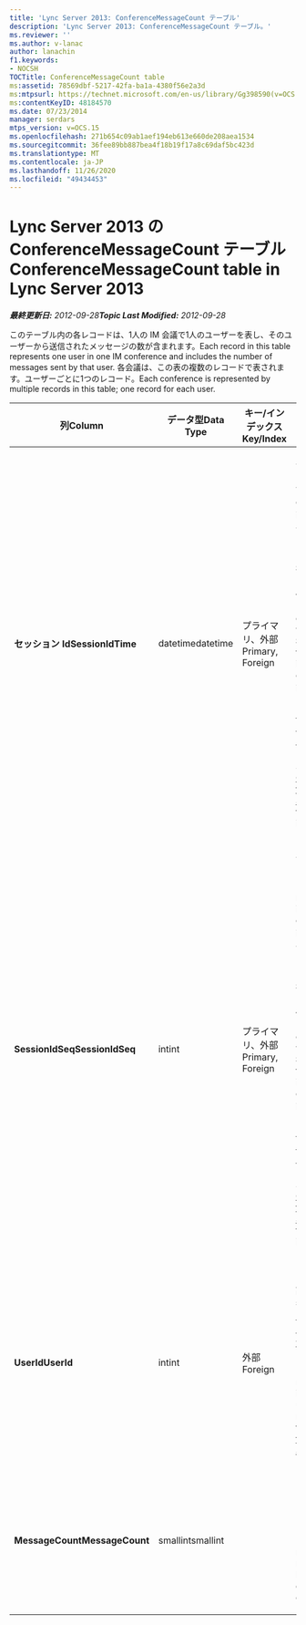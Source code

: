 ```yaml
---
title: 'Lync Server 2013: ConferenceMessageCount テーブル'
description: 'Lync Server 2013: ConferenceMessageCount テーブル。'
ms.reviewer: ''
ms.author: v-lanac
author: lanachin
f1.keywords:
- NOCSH
TOCTitle: ConferenceMessageCount table
ms:assetid: 78569dbf-5217-42fa-ba1a-4380f56e2a3d
ms:mtpsurl: https://technet.microsoft.com/en-us/library/Gg398590(v=OCS.15)
ms:contentKeyID: 48184570
ms.date: 07/23/2014
manager: serdars
mtps_version: v=OCS.15
ms.openlocfilehash: 271b654c09ab1aef194eb613e660de208aea1534
ms.sourcegitcommit: 36fee89bb887bea4f18b19f17a8c69daf5bc423d
ms.translationtype: MT
ms.contentlocale: ja-JP
ms.lasthandoff: 11/26/2020
ms.locfileid: "49434453"
---
```

# <a name="conferencemessagecount-table-in-lync-server-2013"></a><span data-ttu-id="09cf5-103">Lync Server 2013 の ConferenceMessageCount テーブル</span><span class="sxs-lookup"><span data-stu-id="09cf5-103">ConferenceMessageCount table in Lync Server 2013</span></span>

<div data-xmlns="http://www.w3.org/1999/xhtml">

<div class="topic" data-xmlns="http://www.w3.org/1999/xhtml" data-msxsl="urn:schemas-microsoft-com:xslt" data-cs="https://msdn.microsoft.com/">

<div data-asp="https://msdn2.microsoft.com/asp">



</div>

<div id="mainSection">

<div id="mainBody"><span data-ttu-id="09cf5-104">

<span> </span></span><span class="sxs-lookup"><span data-stu-id="09cf5-104">

<span> </span></span></span>

<span data-ttu-id="09cf5-105">_**最終更新日:** 2012-09-28_</span><span class="sxs-lookup"><span data-stu-id="09cf5-105">_**Topic Last Modified:** 2012-09-28_</span></span>

<span data-ttu-id="09cf5-106">このテーブル内の各レコードは、1人の IM 会議で1人のユーザーを表し、そのユーザーから送信されたメッセージの数が含まれます。</span><span class="sxs-lookup"><span data-stu-id="09cf5-106">Each record in this table represents one user in one IM conference and includes the number of messages sent by that user.</span></span> <span data-ttu-id="09cf5-107">各会議は、この表の複数のレコードで表されます。ユーザーごとに1つのレコード。</span><span class="sxs-lookup"><span data-stu-id="09cf5-107">Each conference is represented by multiple records in this table; one record for each user.</span></span>


<table>
<colgroup>
<col style="width: 25%" />
<col style="width: 25%" />
<col style="width: 25%" />
<col style="width: 25%" />
</colgroup>
<thead>
<tr class="header">
<th><span data-ttu-id="09cf5-108">列</span><span class="sxs-lookup"><span data-stu-id="09cf5-108">Column</span></span></th>
<th><span data-ttu-id="09cf5-109">データ型</span><span class="sxs-lookup"><span data-stu-id="09cf5-109">Data Type</span></span></th>
<th><span data-ttu-id="09cf5-110">キー/インデックス</span><span class="sxs-lookup"><span data-stu-id="09cf5-110">Key/Index</span></span></th>
<th><span data-ttu-id="09cf5-111">詳細</span><span class="sxs-lookup"><span data-stu-id="09cf5-111">Details</span></span></th>
</tr>
</thead>
<tbody>
<tr class="odd">
<td><p><span data-ttu-id="09cf5-112"><strong>セッション Id</strong></span><span class="sxs-lookup"><span data-stu-id="09cf5-112"><strong>SessionIdTime</strong></span></span></p></td>
<td><p><span data-ttu-id="09cf5-113">datetime</span><span class="sxs-lookup"><span data-stu-id="09cf5-113">datetime</span></span></p></td>
<td><p><span data-ttu-id="09cf5-114">プライマリ、外部</span><span class="sxs-lookup"><span data-stu-id="09cf5-114">Primary, Foreign</span></span></p></td>
<td><p><span data-ttu-id="09cf5-115">会議インスタンスの時刻。</span><span class="sxs-lookup"><span data-stu-id="09cf5-115">Time of conference instance.</span></span> <span data-ttu-id="09cf5-116">電話会議インスタンスを一意に識別するために <strong>Sessionidseq</strong> と組み合わせて使用されます。</span><span class="sxs-lookup"><span data-stu-id="09cf5-116">Used in conjunction with <strong>SessionIdSeq</strong> to uniquely identify a conference instance.</span></span> <span data-ttu-id="09cf5-117">詳細については、「 <a href="lync-server-2013-conferences-table.md">Lync Server 2013 での会議の表</a> 」を参照してください。</span><span class="sxs-lookup"><span data-stu-id="09cf5-117">See the <a href="lync-server-2013-conferences-table.md">Conferences table in Lync Server 2013</a> for more information.</span></span></p></td>
</tr>
<tr class="even">
<td><p><span data-ttu-id="09cf5-118"><strong>SessionIdSeq</strong></span><span class="sxs-lookup"><span data-stu-id="09cf5-118"><strong>SessionIdSeq</strong></span></span></p></td>
<td><p><span data-ttu-id="09cf5-119">int</span><span class="sxs-lookup"><span data-stu-id="09cf5-119">int</span></span></p></td>
<td><p><span data-ttu-id="09cf5-120">プライマリ、外部</span><span class="sxs-lookup"><span data-stu-id="09cf5-120">Primary, Foreign</span></span></p></td>
<td><p><span data-ttu-id="09cf5-121">会議インスタンスを識別する ID 番号。</span><span class="sxs-lookup"><span data-stu-id="09cf5-121">ID number to identify the conference instance.</span></span> <span data-ttu-id="09cf5-122">電話会議インスタンスを一意に識別するために <strong>Sessionidtime</strong> と組み合わせて使用されます。</span><span class="sxs-lookup"><span data-stu-id="09cf5-122">Used in conjunction with <strong>SessionIdTime</strong> to uniquely identify a conference instance.</span></span> <span data-ttu-id="09cf5-123">詳細については、「 <a href="lync-server-2013-conferences-table.md">Lync Server 2013 での会議の表</a> 」を参照してください。</span><span class="sxs-lookup"><span data-stu-id="09cf5-123">See the <a href="lync-server-2013-conferences-table.md">Conferences table in Lync Server 2013</a> for more information.</span></span></p></td>
</tr>
<tr class="odd">
<td><p><span data-ttu-id="09cf5-124"><strong>UserId</strong></span><span class="sxs-lookup"><span data-stu-id="09cf5-124"><strong>UserId</strong></span></span></p></td>
<td><p><span data-ttu-id="09cf5-125">int</span><span class="sxs-lookup"><span data-stu-id="09cf5-125">int</span></span></p></td>
<td><p><span data-ttu-id="09cf5-126">外部</span><span class="sxs-lookup"><span data-stu-id="09cf5-126">Foreign</span></span></p></td>
<td><p><span data-ttu-id="09cf5-127">このユーザーを識別する一意の番号です。 <a href="lync-server-2013-users-table.md">Lync Server 2013 の [ユーザー] テーブル</a>から参照されます。</span><span class="sxs-lookup"><span data-stu-id="09cf5-127">Unique number identifying this user, referenced from the <a href="lync-server-2013-users-table.md">Users table in Lync Server 2013</a>.</span></span></p></td>
</tr>
<tr class="even">
<td><p><span data-ttu-id="09cf5-128"><strong>MessageCount</strong></span><span class="sxs-lookup"><span data-stu-id="09cf5-128"><strong>MessageCount</strong></span></span></p></td>
<td><p><span data-ttu-id="09cf5-129">smallint</span><span class="sxs-lookup"><span data-stu-id="09cf5-129">smallint</span></span></p></td>
<td><p> </p></td>
<td><p><span data-ttu-id="09cf5-130">この会議中にこのユーザーによって送信されたメッセージの数です。</span><span class="sxs-lookup"><span data-stu-id="09cf5-130">The number of messages sent by this user during this conference.</span></span></p></td>
</tr>
</tbody>
</table><span data-ttu-id="09cf5-131">


</div>

<span> </span>

</div>

</div>

</span><span class="sxs-lookup"><span data-stu-id="09cf5-131">


</div>

<span> </span>

</div>

</div>

</span></span></div>

